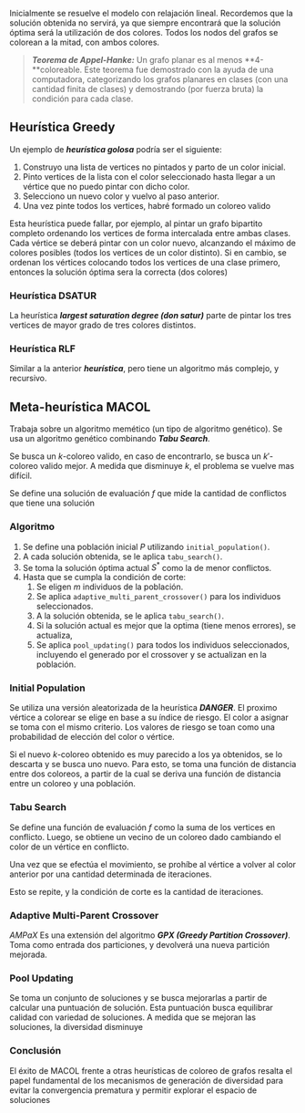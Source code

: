 Inicialmente se resuelve el modelo con relajación lineal. Recordemos que la solución obtenida no servirá, ya que siempre encontrará que la solución óptima será la utilización de dos colores. Todos los nodos del grafos se colorean a la mitad, con ambos colores.

> ***Teorema de Appel-Hanke:*** Un grafo planar es al menos **4-**coloreable. Este teorema fue demostrado con la ayuda de una computadora, categorizando los grafos planares en clases (con una cantidad finita de clases) y demostrando (por fuerza bruta) la condición para cada clase.

## Heurística Greedy

Un ejemplo de ***heurística golosa*** podría ser el siguiente:

1. Construyo una lista de vertices no pintados y parto de un color inicial.
2. Pinto vertices de la lista con el color seleccionado hasta llegar a un vértice que no puedo pintar con dicho color.
3. Selecciono un nuevo color y vuelvo al paso anterior.
4. Una vez pinte todos los vertices, habré formado un coloreo valido

Esta heurística puede fallar, por ejemplo, al pintar un grafo bipartito completo ordenando los vertices de forma intercalada entre ambas clases. Cada vértice se deberá pintar con un color nuevo, alcanzando el máximo de colores posibles (todos los vertices de un color distinto). Si en cambio, se ordenan los vértices colocando todos los vertices de una clase primero, entonces la solución óptima sera la correcta (dos colores)

### Heurística DSATUR

La heurística ***largest saturation degree (don satur)*** parte de pintar los tres vertices de mayor grado de tres colores distintos.

### Heurística RLF

Similar a la anterior ***heurística***, pero tiene un algoritmo más complejo, y recursivo.

## Meta-heurística MACOL

Trabaja sobre un algoritmo memético (un tipo de algoritmo genético). Se usa un algoritmo genético combinando ***Tabu Search***.

Se busca un $k$-coloreo valido, en caso de encontrarlo, se busca un $k'$-coloreo valido mejor. A medida que disminuye $k$, el problema se vuelve mas difícil.

Se define una solución de evaluación $f$ que mide la cantidad de conflictos que tiene una solución

### Algoritmo

1. Se define una población inicial $P$ utilizando `initial_population()`.
2. A cada solución obtenida, se le aplica `tabu_search()`.
3. Se toma la solución óptima actual $S^*$ como la de menor conflictos.
4. Hasta que se cumpla la condición de corte:
	1. Se eligen $m$ individuos de la población.
	2. Se aplica `adaptive_multi_parent_crossover()` para los individuos seleccionados.
	3. A la solución obtenida, se le aplica `tabu_search()`.
	4. Si la solución actual es mejor que la optima (tiene menos errores), se actualiza,
	5. Se aplica `pool_updating()` para todos los individuos seleccionados, incluyendo el generado por el crossover y se actualizan en la población.

### Initial Population

Se utiliza una versión aleatorizada de la heurística ***DANGER***. El proximo vértice a colorear se elige en base a su índice de riesgo. El color a asignar se toma con el mismo criterio. Los valores de riesgo se toan como una probabilidad de elección del color o vértice.

Si el nuevo $k$-coloreo obtenido es muy parecido a los ya obtenidos, se lo descarta y se busca uno nuevo. Para esto, se toma una función de distancia entre dos coloreos, a partir de la cual se deriva una función de distancia entre un coloreo y una población.

### Tabu Search

Se define una función de evaluación $f$ como la suma de los vertices en conflicto. Luego, se obtiene un vecino de un coloreo dado cambiando el color de un vértice en conflicto.

Una vez que se efectúa el movimiento, se prohíbe al vértice a volver al color anterior por una cantidad determinada de iteraciones.

Esto se repite, y la condición de corte es la cantidad de iteraciones.

### Adaptive Multi-Parent Crossover

*AMPaX* Es una extensión del algoritmo ***GPX (Greedy Partition Crossover)***. Toma como entrada dos particiones, y devolverá una nueva partición mejorada.

### Pool Updating

Se toma un conjunto de soluciones y se busca mejorarlas a partir de calcular una puntuación de solución. Esta puntuación busca equilibrar calidad con variedad de soluciones. A medida que se mejoran las soluciones, la diversidad disminuye

### Conclusión

El éxito de MACOL frente a otras heurísticas de coloreo de grafos resalta el papel fundamental de los mecanismos de generación de diversidad para evitar la convergencia prematura y permitir explorar el espacio de soluciones
